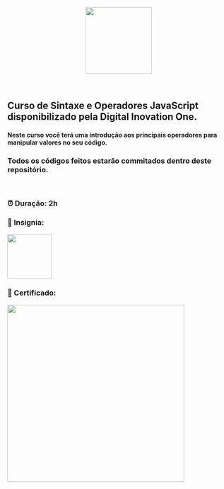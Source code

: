 <p align="center">
<img src="https://hermes.digitalinnovation.one/courses/cover/881a50c9-351e-4cf0-86d4-3ca6ac4a7d22_cover.png" height="150" >
</p><br>
<p align="center">
<h2> Curso de Sintaxe e Operadores JavaScript disponibilizado pela Digital Inovation One.</h2>
<h4> Neste curso você terá uma introdução aos principais operadores para manipular valores no seu código.</h4>

<h3> Todos os códigos feitos estarão commitados dentro deste repositório.</h3>
<br>
<h3> ⏰ Duração: 2h</h3>
<h3> 🏅 Insignia:</h3>
<a href="#"><img src="https://hermes.digitalinnovation.one/courses/badge/22efbe24-6719-4210-a850-935468e140d4.png" height="100"></a><br>
<h3> 🧾 Certificado:</h3>
<a href="https://www.dio.me/certificate/4AE86B11/share" target="_blank"><img src="https://hermes.digitalinnovation.one/certificates/cover/4AE86B11.jpg" height="400"></a>

</p>
